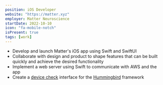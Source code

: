 ```yaml
---
position: iOS Developer
website: "https://matter.xyz"
employer: Matter Neuroscience
startDate: 2022-10-10
icon: "fa-mobile-notch"
isPresent: true
tags: [work]
---
```

- Develop and launch Matter's iOS app using Swift and SwiftUI
- Collaborate with design and product to shape features that can be built quickly and achieve the desired functionality
- Implement a web server using Swift to communicate with AWS and the app
- Create a [device check](https://developer.apple.com/documentation/devicecheck) interface for the [Hummingbird](https://github.com/hummingbird-project/hummingbird) framework